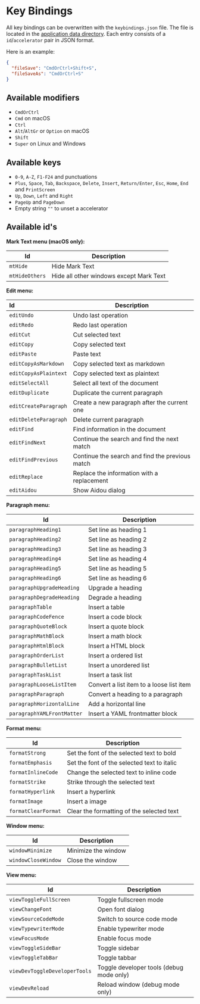 # Key Bindings

All key bindings can be overwritten with the `keybindings.json` file. The file is located in the [application data directory](APPLICATION_DATA_DIRECTORY.md). Each entry consists of a `id`/`accelerator` pair in JSON format.

Here is an example:

```json
{
  "fileSave": "CmdOrCtrl+Shift+S",
  "fileSaveAs": "CmdOrCtrl+S"
}
```

## Available modifiers

- `CmdOrCtrl`
- `Cmd` on macOS
- `Ctrl`
- `Alt`/`AltGr` or `Option` on macOS
- `Shift`
- `Super` on Linux and Windows

## Available keys

- `0-9`, `A-Z`, `F1-F24` and punctuations
- `Plus`, `Space`, `Tab`, `Backspace`, `Delete`, `Insert`, `Return/Enter`, `Esc`, `Home`, `End` and `PrintScreen`
- `Up`, `Down`, `Left` and `Right`
- `PageUp` and `PageDown`
- Empty string `""` to unset a accelerator

## Available id's

**Mark Text menu (macOS only):**

| Id             | Description                             |
| -------------- | --------------------------------------- |
| `mtHide`       | Hide Mark Text                          |
| `mtHideOthers` | Hide all other windows except Mark Text |

**Edit menu:**

| Id                    | Description                                     |
|:--------------------- | ----------------------------------------------- |
| `editUndo`            | Undo last operation                             |
| `editRedo`            | Redo last operation                             |
| `editCut`             | Cut selected text                               |
| `editCopy`            | Copy selected text                              |
| `editPaste`           | Paste text                                      |
| `editCopyAsMarkdown`  | Copy selected text as markdown                  |
| `editCopyAsPlaintext` | Copy selected text as plaintext                 |
| `editSelectAll`       | Select all text of the document                 |
| `editDuplicate`       | Duplicate the current paragraph                 |
| `editCreateParagraph` | Create a new paragraph after the current one    |
| `editDeleteParagraph` | Delete current paragraph                        |
| `editFind`            | Find information in the document                |
| `editFindNext`        | Continue the search and find the next match     |
| `editFindPrevious`    | Continue the search and find the previous match |
| `editReplace`         | Replace the information with a replacement      |
| `editAidou`           | Show Aidou dialog                               |

**Paragraph menu:**

| Id                         | Description                              |
| -------------------------- | ---------------------------------------- |
| `paragraphHeading1`        | Set line as heading 1                    |
| `paragraphHeading2`        | Set line as heading 2                    |
| `paragraphHeading3`        | Set line as heading 3                    |
| `paragraphHeading4`        | Set line as heading 4                    |
| `paragraphHeading5`        | Set line as heading 5                    |
| `paragraphHeading6`        | Set line as heading 6                    |
| `paragraphUpgradeHeading`  | Upgrade a heading                        |
| `paragraphDegradeHeading`  | Degrade a heading                        |
| `paragraphTable`           | Insert a table                           |
| `paragraphCodeFence`       | Insert a code block                      |
| `paragraphQuoteBlock`      | Insert a quote block                     |
| `paragraphMathBlock`       | Insert a math block                      |
| `paragraphHtmlBlock`       | Insert a HTML block                      |
| `paragraphOrderList`       | Insert a ordered list                    |
| `paragraphBulletList`      | Insert a unordered list                  |
| `paragraphTaskList`        | Insert a task list                       |
| `paragraphLooseListItem`   | Convert a list item to a loose list item |
| `paragraphParagraph`       | Convert a heading to a paragraph          |
| `paragraphHorizontalLine`  | Add a horizontal line                    |
| `paragraphYAMLFrontMatter` | Insert a YAML frontmatter block          |

**Format menu:**

| Id                  | Description                                 |
| ------------------- | ------------------------------------------- |
| `formatStrong`      | Set the font of the selected text to bold   |
| `formatEmphasis`    | Set the font of the selected text to italic |
| `formatInlineCode`  | Change the selected text to inline code     |
| `formatStrike`      | Strike through the selected text            |
| `formatHyperlink`   | Insert a hyperlink                          |
| `formatImage`       | Insert a image                              |
| `formatClearFormat` | Clear the formatting of the selected text   |

**Window menu:**

| Id                  | Description         |
| ------------------- | ------------------- |
| `windowMinimize`    | Minimize the window |
| `windowCloseWindow` | Close the window    |

**View menu:**

| Id                            | Description                              |
| ----------------------------- | ---------------------------------------- |
| `viewToggleFullScreen`        | Toggle fullscreen mode                   |
| `viewChangeFont`              | Open font dialog                         |
| `viewSourceCodeMode`          | Switch to source code mode               |
| `viewTypewriterMode`          | Enable typewriter mode                   |
| `viewFocusMode`               | Enable focus mode                        |
| `viewToggleSideBar`           | Toggle sidebar                           |
| `viewToggleTabBar`            | Toggle tabbar                            |
| `viewDevToggleDeveloperTools` | Toggle developer tools (debug mode only) |
| `viewDevReload`               | Reload window (debug mode only)          |

